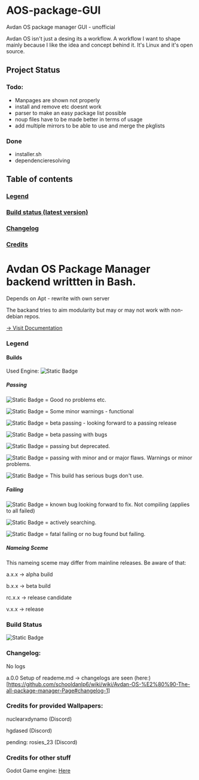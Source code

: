 # AOS-package-GUI
Avdan OS package manager GUI - unofficial

Avdan OS isn't just a desing its a workflow. A workflow I want to shape mainly because I like the idea and concept behind it. It's Linux and it's open source.

## Project Status
### Todo:
- Manpages are shown not properly
- install and remove etc doesnt work
- parser to make an easy package list possible
- noup files have to be made better in terms of usage
- add multiple mirrors to be able to use and merge the pkglists
### Done
- installer.sh
- dependencieresolving

## Table of contents
### [Legend](https://github.com/schooldanlp6/AOS-package-GUI/blob/main/README.md#legend-1)
### [Build status (latest version)](https://github.com/schooldanlp6/AOS-package-GUI#builds)
### [Changelog](https://github.com/schooldanlp6/AOS-package-GUI#changelog-1)
### [Credits](https://github.com/schooldanlp6/AOS-package-GUI#credits-for-provided-wallpapers)

# Avdan OS Package Manager backend writtten in Bash.
Depends on Apt - rewrite with own server

The backand tries to aim modularity but may or may not work with non-debian repos.

[-> Visit Documentation](https://github.com/schooldanlp6/wiki/blob/aosdocs/README.md)
### Legend
#### Builds
Used Engine: ![Static Badge](https://img.shields.io/badge/Godot-Engine_v4.1-blue)
##### Passing
![Static Badge](https://img.shields.io/badge/build-passing-green) = Good no problems etc.

![Static Badge](https://img.shields.io/badge/build-passing-darkgreen) = Some minor warnings - functional

![Static Badge](https://img.shields.io/badge/build-passing-blue) = beta passing - looking forward to a passing release

![Static Badge](https://img.shields.io/badge/build-passing-darkblue) = beta passing with bugs

![Static Badge](https://img.shields.io/badge/build-passing-yellow) = passing but deprecated.

![Static Badge](https://img.shields.io/badge/build-passing-orange) = passing with minor and or major flaws. Warnings or minor problems.

![Static Badge](https://img.shields.io/badge/build-passing-red) = This build has serious bugs don't use.
##### Failing
![Static Badge](https://img.shields.io/badge/build-failing-green) = known bug looking forward to fix. Not compiling (applies to all failed)

![Static Badge](https://img.shields.io/badge/build-failing-yellow) = actively searching.

![Static Badge](https://img.shields.io/badge/build-failing-red) = fatal failing or no bug found but failing.
##### Nameing Sceme
This nameing sceme may differ from mainline releases. Be aware of that:

a.x.x -> alpha build

b.x.x -> beta build

rc.x.x -> release candidate

v.x.x -> release


### Build Status
![Static Badge](https://img.shields.io/badge/build-untested-red)


### Changelog:
No logs

a.0.0
Setup of reademe.md
-> changelogs are seen (here:)[https://github.com/schooldanlp6/wiki/wiki/Avdan-OS-%E2%80%90-The-all-package-manager-Page#changelog-1]

### Credits for provided Wallpapers:

nuclearxdynamo (Discord)

hgdased (Discord)

pending: rosies_23 (Discord)

### Credits for other stuff
Godot Game engine: [Here](https://godotengine.org/)
